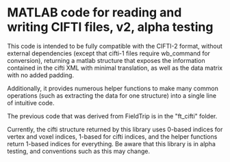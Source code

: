 MATLAB code for reading and writing CIFTI files, v2, alpha testing
==================================================================

This code is intended to be fully compatible with the CIFTI-2 format,
without external dependencies (except that cifti-1 files require
wb_command for conversion), returning a matlab structure that exposes
the information contained in the cifti XML with minimal translation, as
well as the data matrix with no added padding.

Additionally, it provides numerous helper functions to make many common
operations (such as extracting the data for one structure) into a single
line of intuitive code.

The previous code that was derived from FieldTrip is in the "ft_cifti"
folder.

Currently, the cifti structure returned by this library uses 0-based
indices for vertex and voxel indices, 1-based for cifti indices, and
the helper functions return 1-based indices for everything.  Be aware
that this library is in alpha testing, and conventions such as this may
change.
